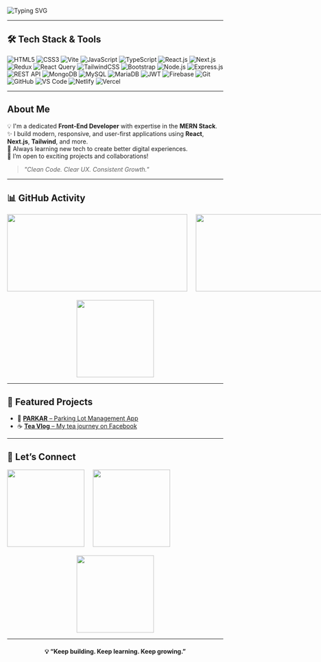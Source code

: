 <!-- Header Banner -->
![Typing SVG](https://readme-typing-svg.herokuapp.com?font=Fira+Code&size=24&duration=3000&pause=1000&color=4CAF50&center=false&vCenter=true&width=1000&lines=Hey%2C+welcome+to+my+GitHub+profile.;I’m+Jibananando%2C+a+MERN+Stack+Developer.;Let's+Build+Beautiful+Things+Together!+🤝)

---

## 🛠️ Tech Stack & Tools

<div >

![HTML5](https://img.shields.io/badge/HTML5-E34F26?style=flat&logo=html5&logoColor=white)
![CSS3](https://img.shields.io/badge/CSS3-1572B6?style=flat&logo=css3&logoColor=white)
![Vite](https://img.shields.io/badge/Vite-646CFF?style=flat&logo=vite&logoColor=white)
![JavaScript](https://img.shields.io/badge/JavaScript-F7DF1E?style=flat&logo=javascript&logoColor=black)
![TypeScript](https://img.shields.io/badge/TypeScript-3178C6?style=flat&logo=typescript&logoColor=white)
![React.js](https://img.shields.io/badge/React.js-20232A?style=flat&logo=react&logoColor=61DAFB)
![Next.js](https://img.shields.io/badge/Next.js-000000?style=flat&logo=nextdotjs&logoColor=white)
![Redux](https://img.shields.io/badge/Redux-593D88?style=flat&logo=redux&logoColor=white)
![React Query](https://img.shields.io/badge/React_Query-FF4154?style=flat&logo=react-query&logoColor=white)
![TailwindCSS](https://img.shields.io/badge/TailwindCSS-38B2AC?style=flat&logo=tailwind-css&logoColor=white)
![Bootstrap](https://img.shields.io/badge/Bootstrap-7952B3?style=flat&logo=bootstrap&logoColor=white)
![Node.js](https://img.shields.io/badge/Node.js-339933?style=flat&logo=nodedotjs&logoColor=white)
![Express.js](https://img.shields.io/badge/Express.js-000000?style=flat&logo=express&logoColor=white)
![REST API](https://img.shields.io/badge/REST-API-%23007ec6?style=flat)
![MongoDB](https://img.shields.io/badge/MongoDB-47A248?style=flat&logo=mongodb&logoColor=white)
![MySQL](https://img.shields.io/badge/MySQL-4479A1?style=flat&logo=mysql&logoColor=white)
![MariaDB](https://img.shields.io/badge/MariaDB-003545?style=flat&logo=mariadb&logoColor=white)
![JWT](https://img.shields.io/badge/JWT-000000?style=flat&logo=jsonwebtokens&logoColor=white)
![Firebase](https://img.shields.io/badge/Firebase-FFCA28?style=flat&logo=firebase&logoColor=black)
![Git](https://img.shields.io/badge/Git-F05032?style=flat&logo=git&logoColor=white)
![GitHub](https://img.shields.io/badge/GitHub-181717?style=flat&logo=github&logoColor=white)
![VS Code](https://img.shields.io/badge/VS%20Code-007ACC?style=flat&logo=visual-studio-code&logoColor=white)
![Netlify](https://img.shields.io/badge/Netlify-00C7B7?style=flat&logo=netlify&logoColor=white)
![Vercel](https://img.shields.io/badge/Vercel-000000?style=flat&logo=vercel&logoColor=white)
</div>

---

<h2>About Me</h2>

💡 I'm a dedicated **Front-End Developer** with expertise in the **MERN Stack**.  
✨ I build modern, responsive, and user-first applications using **React**, **Next.js**, **Tailwind**, and more.  
🚀 Always learning new tech to create better digital experiences.  
🤝 I’m open to exciting projects and collaborations!

> _"Clean Code. Clear UX. Consistent Growth."_  

---

## 📊 GitHub Activity

<p align="left" style="display: flex; gap: 20px;">
  <img src="https://github-readme-stats.vercel.app/api?username=jibananando&show_icons=true&bg_color=1e1e1e&title_color=FFA500&text_color=ffffff&icon_color=FFA500" width="420" height="180" />
  <img src="https://github-readme-streak-stats.herokuapp.com?user=jibananando&background=1e1e1e&ring=FFA500&fire=FFA500&currStreakLabel=FFA500&sideNums=ffffff&sideLabels=FFA500&dates=ffffff" width="420" height="180" />
</p>

<p align="center" style="margin-top: 20px;">
  <img src="https://github-readme-stats.vercel.app/api/top-langs/?username=jibananando&layout=compact&bg_color=1e1e1e&title_color=FFA500&text_color=ffffff" height="180" />
</p>

---

## 🚀 Featured Projects

- 🚗 [**PARKAR** – Parking Lot Management App](https://parkarbyjibananando.netlify.app/)
- ☕ [**Tea Vlog** – My tea journey on Facebook](https://www.facebook.com/JibananandoPramanik)

---

## 🤝 Let’s Connect

<p align="left" style="display: flex; gap: 20px;">
  <img src="https://github-readme-stats.vercel.app/api?username=jibananando&show_icons=true&bg_color=1e1e1e&title_color=FFA500&text_color=ffffff&icon_color=FFA500" height="180" style="object-fit: contain;" />
  <img src="https://github-readme-streak-stats.herokuapp.com?user=jibananando&background=1e1e1e&ring=FFA500&fire=FFA500&currStreakLabel=FFA500&sideNums=ffffff&sideLabels=FFA500&dates=ffffff" height="180" style="object-fit: contain;" />
</p>

<p align="center" style="margin-top: 20px;">
  <img src="https://github-readme-stats.vercel.app/api/top-langs/?username=jibananando&layout=compact&bg_color=1e1e1e&title_color=FFA500&text_color=ffffff" height="180" />
</p>

---

<h4 align="center">💡 “Keep building. Keep learning. Keep growing.”</h4>
